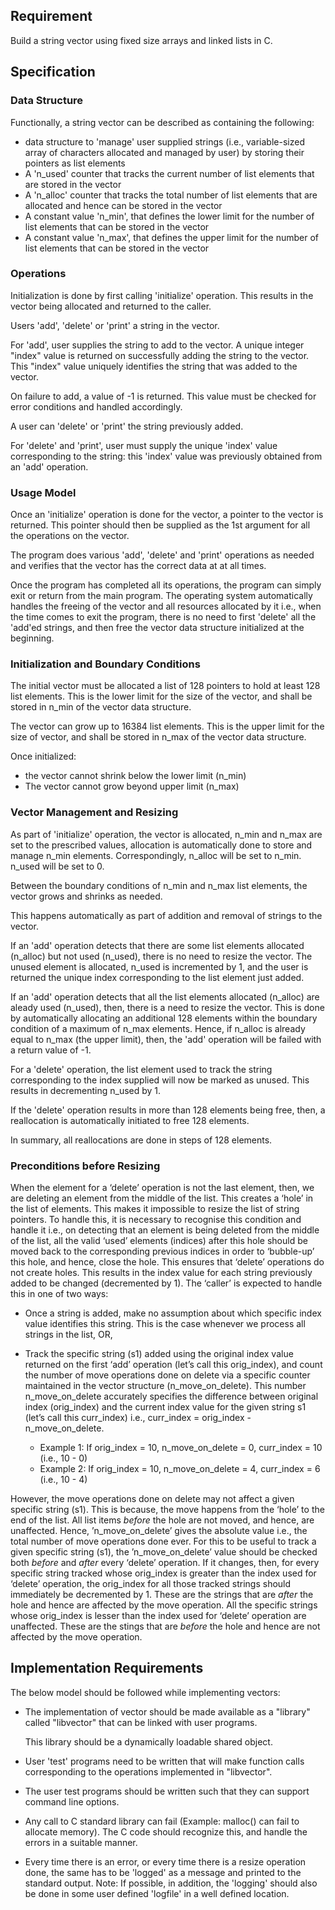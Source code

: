 ## Requirement
Build a string vector using fixed size arrays and linked lists in C.

## Specification

### Data Structure
Functionally, a string vector can be described as containing the following:
- data structure to 'manage' user supplied strings (i.e., variable-sized
  array of characters allocated and managed by user) by storing their pointers
  as list elements
- A 'n_used' counter that tracks the current number of list elements that
  are stored in the vector
- A 'n_alloc' counter that tracks the total number of list elements that
  are allocated and hence can be stored in the vector
- A constant value 'n_min', that defines the lower limit for the number of
  list elements that can be stored in the vector
- A constant value 'n_max', that defines the upper limit for the number of
  list elements that can be stored in the vector

### Operations
Initialization is done by first calling 'initialize' operation. This results
in the vector being allocated and returned to the caller.

Users 'add', 'delete' or 'print' a string in the vector.

For 'add', user supplies the string to add to the vector. A unique integer
"index" value is returned on successfully adding the string to the vector.
This "index" value uniquely identifies the string that was added to the vector.

On failure to add, a value of -1 is returned. This value must be checked for
error conditions and handled accordingly.

A user can 'delete' or 'print' the string previously added.

For 'delete' and 'print', user must supply the unique 'index' value
corresponding to the string: this 'index' value was previously obtained
from an 'add' operation.

### Usage Model
Once an 'initialize' operation is done for the vector, a pointer to the vector
is returned. This pointer should then be supplied as the 1st argument for all
the operations on the vector.

The program does various 'add', 'delete' and 'print' operations as needed
and verifies that the vector has the correct data at at all times.

Once the program has completed all its operations, the program can simply
exit or return from the main program. The operating system automatically
handles the freeing of the vector and all resources allocated by it i.e.,
when the time comes to exit the program, there is no need to first 'delete'
all the 'add'ed strings, and then free the vector data structure initialized
at the beginning.

### Initialization and Boundary Conditions
The initial vector must be allocated a list of 128 pointers to hold at least
128 list elements. This is the lower limit for the size of the vector, and
shall be stored in n_min of the vector data structure.

The vector can grow up to 16384 list elements. This is the upper limit for
the size of vector, and shall be stored in n_max of the vector data structure.

Once initialized:
- the vector cannot shrink below the lower limit (n_min)
- The vector cannot grow beyond upper limit (n_max)

### Vector Management and Resizing
As part of 'initialize' operation,  the vector is allocated, n_min and n_max
are set to the prescribed values, allocation is automatically done to store
and manage n_min elements. Correspondingly, n_alloc will be set to n_min.
n_used will be set to 0.

Between the boundary conditions of n_min and n_max list elements, the vector
grows and shrinks as needed.

This happens automatically as part of addition and removal of strings to
the vector.

If an 'add' operation detects that there are some list elements allocated
(n_alloc) but not used (n_used), there is no need to resize the vector. The
unused element is allocated, n_used is incremented by 1, and the user is
returned the unique index corresponding to the list element just added.

If an 'add' operation detects that all the list elements allocated (n_alloc)
are aleady used (n_used), then, there is a need to resize the vector. This
is done by automatically allocating an additional 128 elements within the
boundary condition of a maximum of n_max elements. Hence, if n_alloc is
already equal to n_max (the upper limit), then, the 'add' operation will be
failed with a return value of -1.

For a 'delete' operation, the list element used to track the string
corresponding to the index supplied will now be marked as unused. This
results in decrementing n_used by 1.

If the 'delete' operation results in more than 128 elements being free,
then, a reallocation is automatically initiated to free 128 elements.

In summary, all reallocations are done in steps of 128 elements.

### Preconditions before Resizing
When the element for a ‘delete’ operation is not the last element, then, we
are deleting an element from the middle of the list. This creates a ‘hole’
in the list of elements. This makes it impossible to resize the list of
string pointers. To handle this, it is necessary to recognise this condition
and handle it i.e., on detecting that an element is being deleted from the
middle of the list, all the valid ‘used’ elements (indices) after this hole
should be moved back to the corresponding previous indices in order to
‘bubble-up’ this hole, and hence, close the hole. This ensures that ‘delete’
operations do not create holes. This results in the index value for each
string previously added to be changed (decremented by 1). The ‘caller’ is
expected to handle this in one of two ways:

- Once a string is added, make no assumption about which specific index value
  identifies this string. This is the case whenever we process all strings
  in the list, OR,

- Track the specific string (s1) added using the original index value
  returned on the first ‘add’ operation (let’s call this orig_index), and
  count the number of move operations done on delete via a specific counter
  maintained in the vector structure (n_move_on_delete). This number
  n_move_on_delete accurately specifies the difference between original index
  (orig_index) and the current index value for the given string s1 (let’s call
  this curr_index) i.e., curr_index = orig_index - n_move_on_delete.

  - Example 1: If orig_index = 10, n_move_on_delete = 0, curr_index = 10
    (i.e., 10 - 0)
  - Example 2: If orig_index = 10, n_move_on_delete = 4, curr_index = 6
    (i.e., 10 - 4)

However, the move operations done on delete may not affect a given specific
string (s1). This is because, the move happens from the ‘hole’ to the end of
the list. All list items _before_ the hole are not moved, and hence, are
unaffected. Hence, ’n_move_on_delete’ gives the absolute value i.e., the
total number of move operations done ever. For this to be useful to track a
given specific string (s1), the ’n_move_on_delete’ value should be checked
both _before_ and _after_ every ‘delete’ operation. If it changes, then, for
every specific string tracked whose orig_index is greater than the index used
for ‘delete’ operation, the orig_index for all those tracked strings should
immediately be decremented by 1. These are the strings that are _after_ the
hole and hence are affected by the move operation. All the specific strings
whose orig_index is lesser than the index used for ‘delete’ operation are
unaffected. These are the stings that are _before_ the hole and hence are not
affected by the move operation.

## Implementation Requirements
The below model should be followed while implementing vectors:

- The implementation of vector should be made available as a "library" called
  "libvector" that can be linked with user programs.

  This library should be a dynamically loadable shared object.

- User 'test' programs need to be written that will make function calls
  corresponding to the operations implemented in "libvector".

- The user test programs should be written such that they can support command
  line options.

- Any call to C standard library can fail (Example: malloc() can fail to
  allocate memory). The C code should recognize this, and handle the errors
  in a suitable manner.

- Every time there is an error, or every time there is a resize operation done,
  the same has to be 'logged' as a message and printed to the standard output.
  Note: If possible, in addition, the 'logging' should also be done in some
        user defined 'logfile' in a well defined location.
